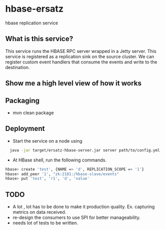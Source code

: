 # hbase-ersatz
hbase replication service

## What is this service?

This service runs the HBASE RPC server wrapped in a Jetty server. This service is registered as a replication sink on the source cluster. We can register custom event handlers that consume the events and write to the destination. 

## Show me a high level view of how it works

 


## Packaging

* mvn clean package


## Deployment

* Start the service on a node using
```bash
  java -jar target/ersatz-hbase-server.jar server path/to/config.yml
```

* At HBase shell, run the following commands.

```bash
hbase> create 'test', {NAME => 'd', REPLICATION_SCOPE => '1'}
hbase> add_peer '1', "zk:2181:/hbase-slave/events"
hbase> put 'test', 'r1', 'd', 'value'
```

## TODO
* A lot , lot has to be done to make it production quality. Ex. capturing metrics on data received. 
* re-design the consumers to use SPI for better manageability.
* needs lot of tests to be written.
